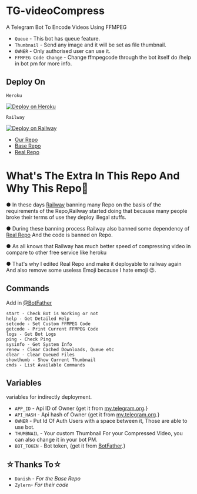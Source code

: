 # TG-videoCompress

A Telegram Bot To Encode Videos Using FFMPEG

- `Queue` - This bot has queue feature.
- `Thumbnail` - Send any image and it will be set as file thumbnail.
- `OWNER` - Only authorised user can use it.
- `FFMPEG Code Change` - Change ffmpegcode through the bot itself do /help in bot pm for more info.

## Deploy On

`Heroku`

[![Deploy on Heroku](https://www.herokucdn.com/deploy/button.svg)](https://heroku.com/deploy?template=https://github.com/MuhammadFaizanArif/TG-videoCompress)

`Railway` 

[![Deploy on Railway](https://railway.app/button.svg)](https://railway.app/new/template?template=https%3A%2F%2Fgithub.com%2FMuhammadFaizanArif%2FTG-videoCompress9&envs=API_HASH%2CAPP_ID%2CBOT_TOKEN%2COWNER%2CTHUMBNAIL&optionalEnvs=THUMBNAIL&API_HASHDesc=Get+this+value+from+telegram.org+&APP_IDDesc=Get+this+value+from+telegram.org+&BOT_TOKENDesc=Go+to+%40Botfather+and+make+a+new+bot+and+paste+the+bot+token+here&OWNERDesc=Your+owner+Id+%28add+only+1+id+for+working+queue+feature+%29&THUMBNAILDesc=Add+thumbnail+telegraph+link+&THUMBNAILDefault=https://telegra.ph/file/3b88ebb3aa3f54caa0aea.jpg)
- [Our Repo](https://github.com/Anshusharma75/TG-videoCompress)
- [Base Repo](https://github.com/1Danish-00/CompressorQueue)
- [Real Repo](https://github.com/Zylern/TGVid-Comp)

# What's The Extra In This Repo And Why This Repo🤔
● In these days [Railway](railway.app) banning many Repo on the basis of the requirements of the Repo,Railway started doing that because many people broke their terms of use they deploy illegal stuffs.

● During these banning process Railway also banned some dependency of [Real Repo](https://github.com/Zylern/TGVid-Comp) And the code is banned on Repo. 

● As all knows that Railway has much better speed of compressing video in compare to other free service like heroku 

● That's why I edited Real Repo and make it deployable to railway again And also remove some useless Emoji because I hate emoji 😉.

## Commands
Add in [@BotFather](https://t.me/BotFather)

    start - Check Bot is Working or not
    help - Get Detailed Help
    setcode - Set Custom FFMPEG Code
    getcode - Print Current FFMPEG Code
    logs - Get Bot Logs
    ping - Check Ping
    sysinfo - Get System Info
    renew - Clear Cached Downloads, Queue etc
    clear - Clear Queued Files
    showthumb - Show Current Thumbnail
    cmds - List Available Commands

 
## Variables 

variables for indirectly deployment.

- `APP_ID` - Api ID of Owner {get it from [my.telegram.org](my.telegram.org).}
- `API_HASH` - Api hash of Owner {get it from [my.telegram.org](my.telegram.org).}
- `OWNER` - Put Id Of Auth Users with a space between it, Those are able to use bot.
- `THUMBNAIL` - Your custom Thumbnail For your Compressed Video, you can also change it in your bot PM.
- `BOT_TOKEN` - Bot token, {get it from [BotFather](t.me/BotFather).}

## ☆Thanks To☆
- `Danish` - *For the Base Repo*
- `Zylern`- *For their code*
